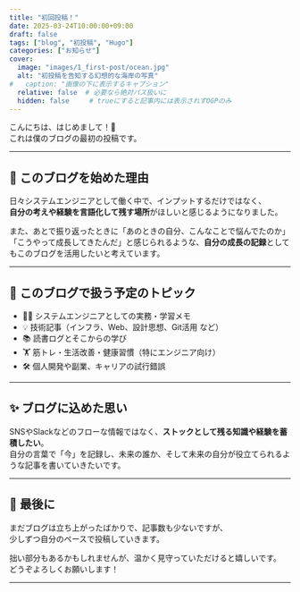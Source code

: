 ```yaml
---
title: "初回投稿！"
date: 2025-03-24T10:00:00+09:00
draft: false
tags: ["blog", "初投稿", "Hugo"]
categories: ["お知らせ"]
cover:
  image: "images/1_first-post/ocean.jpg"
  alt: "初投稿を告知する幻想的な海岸の写真"
#   caption: "画像の下に表示するキャプション"
  relative: false  # 必要なら絶対パス扱いに
  hidden: false     # trueにすると記事内には表示されずOGPのみ
---
```


こんにちは、はじめまして！🌱  
これは僕のブログの最初の投稿です。

---

## 🚀 このブログを始めた理由

日々システムエンジニアとして働く中で、インプットするだけではなく、  
**自分の考えや経験を言語化して残す場所**がほしいと感じるようになりました。

また、あとで振り返ったときに「あのときの自分、こんなことで悩んでたのか」「こうやって成長してきたんだ」と感じられるような、**自分の成長の記録**としてもこのブログを活用したいと考えています。

---

## 🔧 このブログで扱う予定のトピック

- 👨‍💻 システムエンジニアとしての実務・学習メモ
- 💡 技術記事（インフラ、Web、設計思想、Git活用 など）
- 📚 読書ログとそこからの学び
- 🏋️ 筋トレ・生活改善・健康習慣（特にエンジニア向け）
- 🛠 個人開発や副業、キャリアの試行錯誤

---

## ✨ ブログに込めた思い

SNSやSlackなどのフローな情報ではなく、**ストックとして残る知識や経験を蓄積したい**。  
自分の言葉で「今」を記録し、未来の誰か、そして未来の自分が役立てられるような記事を書いていきたいです。

---

## 💬 最後に

まだブログは立ち上がったばかりで、記事数も少ないですが、  
少しずつ自分のペースで投稿していきます。

拙い部分もあるかもしれませんが、温かく見守っていただけると嬉しいです。  
どうぞよろしくお願いします！

---

<!-- _この記事は Hugo の `hugo new posts/first-post.md` で作成されました。_ -->
